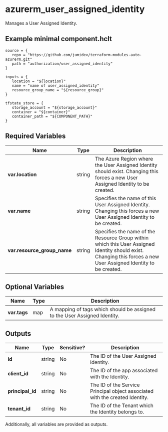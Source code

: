 # azurerm_user_assigned_identity

Manages a User Assigned Identity.

## Example minimal component.hclt

```hcl
source = {
   repo = "https://github.com/jumidev/terraform-modules-auto-azurerm.git" 
   path = "authorization/user_assigned_identity" 
}

inputs = {
   location = "${location}" 
   name = "name of user_assigned_identity" 
   resource_group_name = "${resource_group}" 
}

tfstate_store = {
   storage_account = "${storage_account}" 
   container = "${container}" 
   container_path = "${COMPONENT_PATH}" 
}

```

## Required Variables

| Name | Type |  Description |
| ---- | --------- |  ----------- |
| **var.location** | string |  The Azure Region where the User Assigned Identity should exist. Changing this forces a new User Assigned Identity to be created. | 
| **var.name** | string |  Specifies the name of this User Assigned Identity. Changing this forces a new User Assigned Identity to be created. | 
| **var.resource_group_name** | string |  Specifies the name of the Resource Group within which this User Assigned Identity should exist. Changing this forces a new User Assigned Identity to be created. | 

## Optional Variables

| Name | Type |  Description |
| ---- | --------- |  ----------- |
| **var.tags** | map |  A mapping of tags which should be assigned to the User Assigned Identity. | 



## Outputs

| Name | Type | Sensitive? | Description |
| ---- | ---- | --------- | --------- |
| **id** | string | No  | The ID of the User Assigned Identity. | 
| **client_id** | string | No  | The ID of the app associated with the Identity. | 
| **principal_id** | string | No  | The ID of the Service Principal object associated with the created Identity. | 
| **tenant_id** | string | No  | The ID of the Tenant which the Identity belongs to. | 

Additionally, all variables are provided as outputs.
